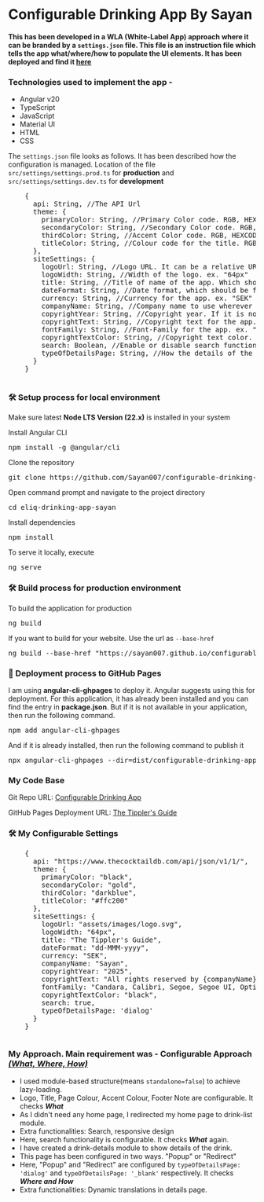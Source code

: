 <h1 align="left">Configurable Drinking App By Sayan</h1>
<h4 align="left">This has been developed in a WLA (White-Label App) approach where it can be branded by a <code>settings.json</code> file. This file is an instruction file which tells the app what/where/how to populate the UI elements. It has been deployed and find it <a href="https://sayan007.github.io/configurable-drinking-app/" target="_blank">here</a></h4>
<h3 align="left">Technologies used to implement the app - </h3>
<ul>
  <li>Angular v20</li>
  <li>TypeScript</li>
  <li>JavaScript</li>
  <li>Material UI</li>
  <li>HTML</li>
  <li>CSS</li>
</ul>

<p align="left">
  The <code>settings.json</code> file looks as follows. It has been described how the configuration is managed.
  Location of the file <code>src/settings/settings.prod.ts</code> for <strong>production</strong> and <code>src/settings/settings.dev.ts</code> for <strong>development</strong>
</p>
<div class="highlight highlight-source-shell notranslate position-relative overflow-auto">
  <pre>
    {
      api: String, //The API Url
      theme: {
        primaryColor: String, //Primary Color code. RGB, HEXCODE or NAME. ex. "black"
        secondaryColor: String, //Secondary Color code. RGB, HEXCODE or NAME. ex. "gold"
        thirdColor: String, //Accent Color code. RGB, HEXCODE or NAME. ex. "darkblue"
        titleColor: String, //Colour code for the title. RGB, HEXCODE or NAME. ex. "ffc200"
      },
      siteSettings: {
        logoUrl: String, //Logo URL. It can be a relative URL or an external URL. ex. "assets/images/logo.svg"
        logoWidth: String, //Width of the logo. ex. "64px"
        title: String, //Title of name of the app. Which should be visible on header and tab-title. ex. "The Tippler's Guide"
        dateFormat: String, //Date format, which should be followed throughout the app. ex. "dd-MMM-yyyy"
        currency: String, //Currency for the app. ex. "SEK"
        companyName: String, //Company name to use wherever it is required. ex. "Eliq"
        copyrightYear: String, //Copyright year. If it is not mentioned, it will fetch the current year. ex. "2025"
        copyrightText: String, //Copyright text for the app. ex. "All rights reserved. Copyright year "
        fontFamily: String, //Font-Family for the app. ex. "didot"
        copyrightTextColor: String, //Copyright text color. ex. "black"
        search: Boolean, //Enable or disable search functionality. Default value is false 
        typeOfDetailsPage: String, //How the details of the product should be visible. '_blank' for new page, 'dialog' for popup
      }
    }
  </pre>
</div>
<h3 align="left">🛠️ Setup process for local environment </h3>
<p>Make sure latest <strong>Node LTS Version (22.x)</strong> is installed in your system</p>
<div class="highlight highlight-source-shell notranslate position-relative overflow-auto">
  <p dir="auto">Install Angular CLI</p>
  <pre>npm install -g @angular/cli</pre>
  <p dir="auto">Clone the repository</p>
  <pre>git clone https://github.com/Sayan007/configurable-drinking-app.git</pre>
  <p dir="auto">Open command prompt and navigate to the project directory</p>
  <pre>cd eliq-drinking-app-sayan</pre>
  <p dir="auto">Install dependencies</p>
  <pre>npm install</pre>
  <p dir="auto">To serve it locally, execute</p>
  <pre>ng serve</pre>
</div>
<h3 align="left">🛠️ Build process for production environment </h3>
<div class="highlight highlight-source-shell notranslate position-relative overflow-auto">
  <p dir="auto">To build the application for production</p>
  <pre>ng build</pre>
  <p dir="auto">If you want to build for your website. Use the url as <code>--base-href</code></p>
  <pre>ng build --base-href "https://sayan007.github.io/configurable-drinking-app"</pre>
</div>
<h3 align="left">🚀 Deployment process to GitHub Pages </h3>
<div class="highlight highlight-source-shell notranslate position-relative overflow-auto">
  <p dir="auto">I am using <strong>angular-cli-ghpages</strong> to deploy it. Angular suggests using this for deployment. For this application, it has already been installed and you can find the entry in <strong>package.json</strong>. But if it is not available in your application, then run the following command.</p>
  <pre>npm add angular-cli-ghpages</pre>
  <p dir="auto">And if it is already installed, then run the following command to publish it</p>
  <pre>npx angular-cli-ghpages --dir=dist/configurable-drinking-app/browser</pre>
</div>
<h3 align="left">My Code Base</h3>
<p dir="auto">
  Git Repo URL: <a href="https://github.com/Sayan007/configurable-drinking-app">Configurable Drinking App</a>
</p>
<p dir="auto">
  GitHub Pages Deployment URL: <a href="https://sayan007.github.io/configurable-drinking-app/">The Tippler's Guide</a>
</p>
<h3 align="left">🛠️ My Configurable Settings</h3>
<div class="highlight highlight-source-shell notranslate position-relative overflow-auto">
  <pre>
    {
      api: "https://www.thecocktaildb.com/api/json/v1/1/",
      theme: {
        primaryColor: "black",
        secondaryColor: "gold",
        thirdColor: "darkblue",
        titleColor: "#ffc200"
      },
      siteSettings: {
        logoUrl: "assets/images/logo.svg",
        logoWidth: "64px",
        title: "The Tippler's Guide",
        dateFormat: "dd-MMM-yyyy",
        currency: "SEK",
        companyName: "Sayan",
        copyrightYear: "2025",
        copyrightText: "All rights reserved by {companyName}. Copyright year ",
        fontFamily: "Candara, Calibri, Segoe, Segoe UI, Optima, Arial, sans-serif",
        copyrightTextColor: "black",
        search: true,
        typeOfDetailsPage: 'dialog'
      }
    }
  </pre>
</div>
<h3 align="left">My Approach. Main requirement was - Configurable Approach <i><u>(What, Where, How)</u></i> </h3>
<p dir="auto">
  <ul>
    <li>I used module-based structure(means <code>standalone=false</code>) to achieve lazy-loading.</li>
    <li>Logo, Title, Page Colour, Accent Colour, Footer Note are configurable. It checks <strong><i>What</i></strong></li>
    <li>As I didn't need any home page, I redirected my home page to drink-list module.</li>
    <li>Extra functionalities: Search, responsive design</li>
    <li>Here, search functionality is configurable. It checks <strong><i>What</i></strong> again.</li>
    <li>I have created a drink-details module to show details of the drink.</li>
    <li>This page has been configured in two ways. "Popup" or "Redirect"</li>
    <li>Here, "Popup" and "Redirect" are configured by <code>typeOfDetailsPage: 'dialog'</code> and <code>typeOfDetailsPage: '_blank'</code> respectively. It checks <strong><i>Where and How</i></strong></li>
    <li>Extra functionalities: Dynamic translations in details page.</li>
  </ul>
</p>
